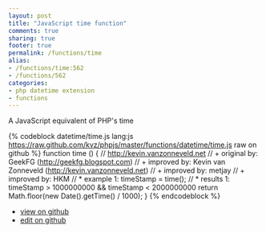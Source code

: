 ```yaml
---
layout: post
title: "JavaScript time function"
comments: true
sharing: true
footer: true
permalink: /functions/time
alias:
- /functions/time:562
- /functions/562
categories:
- php datetime extension
- functions
---
```

A JavaScript equivalent of PHP's time

<!-- more -->

{% codeblock datetime/time.js lang:js https://raw.github.com/kvz/phpjs/master/functions/datetime/time.js raw on github %}
function time () {
    // http://kevin.vanzonneveld.net
    // +   original by: GeekFG (http://geekfg.blogspot.com)
    // +   improved by: Kevin van Zonneveld (http://kevin.vanzonneveld.net)
    // +   improved by: metjay
    // +   improved by: HKM
    // *     example 1: timeStamp = time();
    // *     results 1: timeStamp > 1000000000 && timeStamp < 2000000000
    return Math.floor(new Date().getTime() / 1000);
}
{% endcodeblock %}

 - [view on github](https://github.com/kvz/phpjs/blob/master/functions/datetime/time.js)
 - [edit on github](https://github.com/kvz/phpjs/edit/master/functions/datetime/time.js)

